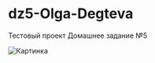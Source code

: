 # dz5-Olga-Degteva

Тестовый проект 
Домашнее задание №5

![Картинка](https://w-dog.ru/wallpapers/0/56/453567486682907/priroda-ejfeleva-bashnya-oblako-parizh-cvetok-derevo-gorod.jpg)